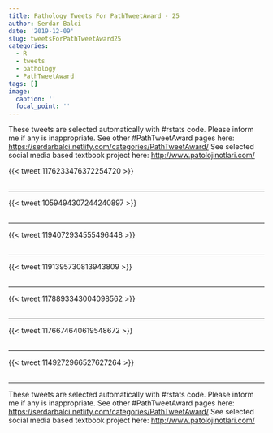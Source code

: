 ```yaml
---
title: Pathology Tweets For PathTweetAward - 25
author: Serdar Balci
date: '2019-12-09'
slug: tweetsForPathTweetAward25
categories:
  - R
  - tweets
  - pathology
  - PathTweetAward
tags: []
image:
  caption: ''
  focal_point: ''
---
```



These tweets are selected automatically with #rstats code. Please inform me if any is inappropriate.
See other #PathTweetAward pages here: https://serdarbalci.netlify.com/categories/PathTweetAward/ 
See selected social media based textbook project here: http://www.patolojinotlari.com/

{{< tweet 1176233476372254720 >}}
<br>
<br>
<hr>
{{< tweet 1059494307244240897 >}}
<br>
<br>
<hr>
{{< tweet 1194072934555496448 >}}
<br>
<br>
<hr>
{{< tweet 1191395730813943809 >}}
<br>
<br>
<hr>
{{< tweet 1178893343004098562 >}}
<br>
<br>
<hr>
{{< tweet 1176674640619548672 >}}
<br>
<br>
<hr>
{{< tweet 1149272966527627264 >}}
<br>
<br>
<hr>


These tweets are selected automatically with #rstats code. Please inform me if any is inappropriate.
See other #PathTweetAward pages here: https://serdarbalci.netlify.com/categories/PathTweetAward/ 
See selected social media based textbook project here: http://www.patolojinotlari.com/
